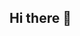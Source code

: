 ## Hi there 👋

<!--
**omiete01/omiete01** is a ✨ _special_ ✨ repository because its `README.md` (this file) appears on your GitHub profile.

Here are some ideas to get you started:

- 🔭 I’m currently working on simple beginner projects to grow in this field 
- 🌱 I’m currently learning Cloud Computing, Python and Bash Scripting
- 👯 I’m looking to collaborate on real-life projects to hone my skills
- 🤔 I’m looking for help with discounts on AWS SAA and AZ-104 exams 
- 💬 Ask me about cloud
- 📫 How to reach me: estheromiete01@gmail.com
- 😄 Pronouns: She/Her
- ⚡ Fun fact: I love playing Volleyball
-->
